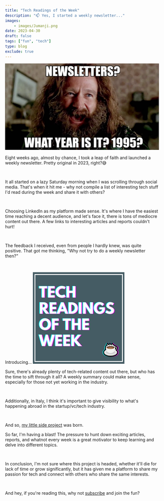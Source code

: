 ```yaml
---
title: "Tech Readings of the Week"
description: "📫 Yes, I started a weekly newsletter..."
images: 
    - images/Jumanji.png
date: 2023-04-30
draft: false
tags: ["fun", "tech"]
type: blog
exclude: true
---
```

![Jumanji](images/Jumanji.png)

Eight weeks ago, almost by chance, I took a leap of faith and launched a weekly newsletter. Pretty original in 2023, right?😅 

&nbsp;

It all started on a lazy Saturday morning when I was scrolling through social media. That's when it hit me - why not compile a list of interesting tech stuff I'd read during the week and share it with others?

&nbsp;

Choosing LinkedIn as my platform made sense. It's where I have the easiest time reaching a decent audience, and let's face it, there is tons of mediocre content out there. A few links to interesting articles and reports couldn't hurt!

&nbsp;

The feedback I received, even from people I hardly knew, was quite positive. That got me thinking, "Why not try to do a weekly newsletter then?"

&nbsp;


Introducing...
[![TRW](images/trw.png)](https://www.linkedin.com/newsletters/%E2%98%95tech-readings-of-the-week-7039008827605692416/)


Sure, there's already plenty of tech-related content out there, but who has the time to sift through it all? A weekly summary could make sense, especially for those not yet working in the industry.

&nbsp;

Additionally, in Italy, I think it's important to give visibility to what's happening abroad in the startup/vc/tech industry.

&nbsp;

And so, [my little side project](/trw) was born.

So far, I'm having a blast! The pressure to hunt down exciting articles, reports, and whatnot every week is a great motivator to keep learning and delve into different topics.

&nbsp;

In conclusion, I'm not sure where this project is headed, whether it'll die for lack of time or grow significantly, but it has given me a platform to share my passion for tech and connect with others who share the same interests.

&nbsp;

And hey, if you're reading this, why not [subscribe](https://www.linkedin.com/newsletters/%E2%98%95tech-readings-of-the-week-7039008827605692416/) and join the fun?
